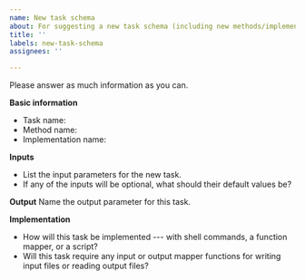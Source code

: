 ```yaml
---
name: New task schema
about: For suggesting a new task schema (including new methods/implementations)
title: ''
labels: new-task-schema
assignees: ''

---
```


Please answer as much information as you can.

**Basic information**

- Task name: 
- Method name:
- Implementation name: 

**Inputs**
- List the input parameters for the new task.
- If any of the inputs will be optional, what should their default values be?

**Output**
Name the output parameter for this task.

**Implementation**
- How will this task be implemented --- with shell commands, a function mapper, or a script?
- Will this task require any input or output mapper functions for writing input files or reading output files?
